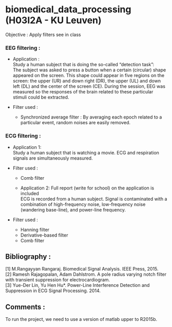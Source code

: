 # biomedical_data_processing (H03I2A - KU Leuven)

Objective : Apply filters see in class

### EEG filtering : 
- Application : <br>
Study a human subject that is doing the so-called “detection task”: <br>
The subject was asked to press a button when a certain (circular) shape appeared on the screen. This shape could appear in five regions on the screen: the upper (UR) and down right (DR), the upper (UL) and down left (DL) and the center of the screen (CE). During the session, EEG was measured so the responses of the brain related to these particular stimuli could be extracted. <br>

- Filter used : <br>
  - Synchronized average filter : By averaging each epoch related to a particular event, random noises are easily removed. <br>

### ECG filtering : 
- Application 1: <br>
Study a human subject  that is watching a movie. ECG and respiration signals are simultaneously measured. <br>

- Filter used : <br>
  - Comb filter <br>
  
  - Application 2: Full report (write for school) on the application is included <br>
ECG is recorded from a human subject. Signal is contaminated with a combination of high-frequency noise, low-frequency noise (wandering base-line), and power-line frequency.<br>

- Filter used : <br>
  - Hanning filter <br>
  - Derivative-based filter <br>
  - Comb filter <br>
  
  
## Bibliography :

[1] M.Rangayyan Rangaraj. Biomedical Signal Analysis. IEEE Press, 2015. <br>
[2] Ramesh Rajagopalan, Adam Dahlstrom. A pole radius varying notch filter with transient suppression for electrocardiogram.<br>
[3] Yue-Der Lin, Yu Hen Hu*. Power-Line Interference Detection and Suppression in ECG Signal Processing. 2014. <br>

## Comments :

To run the project, we need to use a version of matlab upper to R2015b.
